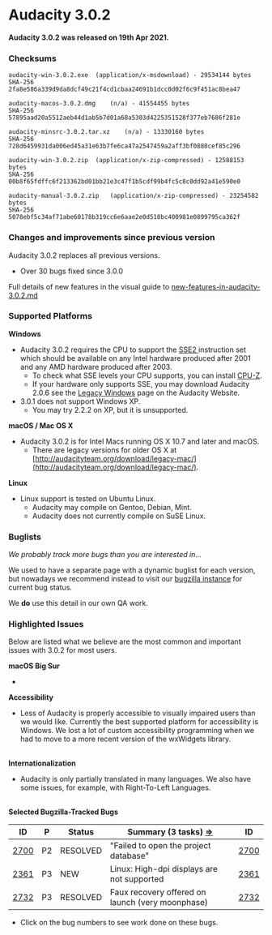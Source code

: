 # Audacity 3.0.2

**Audacity 3.0.2 was released on 19th Apr 2021.**

### Checksums

```
audacity-win-3.0.2.exe	(application/x-msdownload) - 29534144 bytes
SHA-256	2fa8e586a339d9da8dcf49c21f4cd1cbaa24691b1dcc0d02f6c9f451ac8bea47

audacity-macos-3.0.2.dmg	(n/a) - 41554455 bytes
SHA-256	57895aad20a5512aeb44d1ab5b7d01a68a5303d4225351528f377eb7686f281e

audacity-minsrc-3.0.2.tar.xz	(n/a) - 13330160 bytes
SHA-256	728d6459931da006ed45a31e63b7fe6ca47a2547459a2aff3bf0880cef85c296

audacity-win-3.0.2.zip	(application/x-zip-compressed) - 12588153 bytes
SHA-256	00b8f65fdffc6f213362bd01bb21e3c47f1b5cdf99b4fc5c8c0dd92a41e590e0

audacity-manual-3.0.2.zip	(application/x-zip-compressed) - 23254582 bytes
SHA-256	5078ebf5c34af71abe60178b319cc6e6aae2e0d510bc400981e0899795ca362f
```

### Changes and improvements since previous version

Audacity 3.0.2 replaces all previous versions.

* Over 30 bugs fixed since 3.0.0

Full details of new features in the visual guide to [new-features-in-audacity-3.0.2.md](new-features-in-audacity-3.0.2.md "mention")

### Supported Platforms

**Windows**

* Audacity 3.0.2 requires the CPU to support the [SSE2 ](http://en.wikipedia.org/wiki/SSE2)instruction set which should be available on any Intel hardware produced after 2001 and any AMD hardware produced after 2003.
  * To check what SSE levels your CPU supports, you can install [CPU-Z](http://www.cpuid.com/softwares/cpu-z.html).
  * If your hardware only supports SSE, you may download Audacity 2.0.6 see the [Legacy Windows](https://www.audacityteam.org/download/legacy-windows/) page on the Audacity Website.
* 3.0.1 does not support Windows XP.
  * You may try 2.2.2 on XP, but it is unsupported.

**macOS / Mac OS X**

* Audacity 3.0.2 is for Intel Macs running OS X 10.7 and later and macOS.
  * There are legacy versions for older OS X at [http://audacityteam.org/download/legacy-mac/](http://audacityteam.org/download/legacy-mac/).

**Linux**

* Linux support is tested on Ubuntu Linux.
  * Audacity may compile on Gentoo, Debian, Mint.
  * Audacity does not currently compile on SuSE Linux.

### Buglists

_We probably track more bugs than you are interested in..._

We used to have a separate page with a dynamic buglist for each version, but nowadays we recommend instead to visit our [bugzilla instance](https://bugzilla.audacityteam.org/report.cgi) for current bug status.

We **do** use this detail in our own QA work.

### Highlighted Issues

Below are listed what we believe are the most common and important issues with 3.0.2 for most users.

**macOS Big Sur**

*

**Accessibility**

* Less of Audacity is properly accessible to visually impaired users than we would like. Currently the best supported platform for accessibility is Windows. We lost a lot of custom accessibility programming when we had to move to a more recent version of the wxWidgets library.

\
**Internationalization**

* Audacity is only partially translated in many languages. We also have some issues, for example, with Right-To-Left Languages.

\
**Selected Bugzilla-Tracked Bugs**

| **ID**                                                         | **P** | **Status** | **Summary (3 tasks)** [**⇒**](http://bugzilla.audacityteam.org/buglist.cgi?\&field0-0-0=bug\_id\&type0-0-0=equals\&value0-0-0=2732\&field0-0-1=bug\_id\&type0-0-1=equals\&value0-0-1=2700\&field0-0-2=bug\_id\&type0-0-2=equals\&value0-0-2=2452\&field0-0-3=bug\_id\&type0-0-3=equals\&value0-0-3=2705\&field0-0-4=bug\_id\&type0-0-4=equals\&value0-0-4=2565\&field0-0-5=bug\_id\&type0-0-5=equals\&value0-0-5=2361\&field0-1-0=bug\_status\&type0-1-0=notequals\&value0-1-0=CLOSED) | **ID**                                                         |
| -------------------------------------------------------------- | ----- | ---------- | -------------------------------------------------------------------------------------------------------------------------------------------------------------------------------------------------------------------------------------------------------------------------------------------------------------------------------------------------------------------------------------------------------------------------------------------------------------------------------------- | -------------------------------------------------------------- |
| [2700](http://bugzilla.audacityteam.org/show\_bug.cgi?id=2700) | P2    | RESOLVED   | "Failed to open the project database"                                                                                                                                                                                                                                                                                                                                                                                                                                                  | [2700](http://bugzilla.audacityteam.org/show\_bug.cgi?id=2700) |
| [2361](http://bugzilla.audacityteam.org/show\_bug.cgi?id=2361) | P3    | NEW        | Linux: High-dpi displays are not supported                                                                                                                                                                                                                                                                                                                                                                                                                                             | [2361](http://bugzilla.audacityteam.org/show\_bug.cgi?id=2361) |
| [2732](http://bugzilla.audacityteam.org/show\_bug.cgi?id=2732) | P3    | RESOLVED   | Faux recovery offered on launch (very moonphase)                                                                                                                                                                                                                                                                                                                                                                                                                                       | [2732](http://bugzilla.audacityteam.org/show\_bug.cgi?id=2732) |

* Click on the bug numbers to see work done on these bugs.
